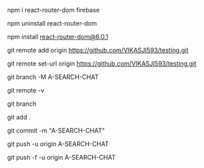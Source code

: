 npm i react-router-dom firebase

npm uninstall react-router-dom

npm install react-router-dom@6.0.1

git remote add origin https://github.com/VIKASJI593/testing.git

git remote set-url origin https://github.com/VIKASJI593/testing.git

git branch -M A-SEARCH-CHAT

git remote -v

git branch

git add .

git commit -m "A-SEARCH-CHAT"

git push -u origin A-SEARCH-CHAT

git push -f -u origin A-SEARCH-CHAT